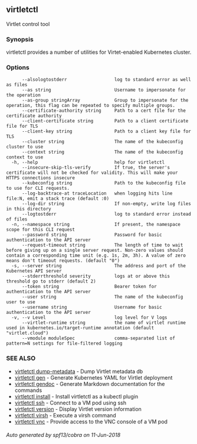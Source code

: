 ## virtletctl

Virtlet control tool

### Synopsis


virtletctl provides a number of utilities for Virtet-enabled
Kubernetes cluster.

### Options

```
      --alsologtostderr                  log to standard error as well as files
      --as string                        Username to impersonate for the operation
      --as-group stringArray             Group to impersonate for the operation, this flag can be repeated to specify multiple groups.
      --certificate-authority string     Path to a cert file for the certificate authority
      --client-certificate string        Path to a client certificate file for TLS
      --client-key string                Path to a client key file for TLS
      --cluster string                   The name of the kubeconfig cluster to use
      --context string                   The name of the kubeconfig context to use
  -h, --help                             help for virtletctl
      --insecure-skip-tls-verify         If true, the server's certificate will not be checked for validity. This will make your HTTPS connections insecure
      --kubeconfig string                Path to the kubeconfig file to use for CLI requests.
      --log-backtrace-at traceLocation   when logging hits line file:N, emit a stack trace (default :0)
      --log-dir string                   If non-empty, write log files in this directory
      --logtostderr                      log to standard error instead of files
  -n, --namespace string                 If present, the namespace scope for this CLI request
      --password string                  Password for basic authentication to the API server
      --request-timeout string           The length of time to wait before giving up on a single server request. Non-zero values should contain a corresponding time unit (e.g. 1s, 2m, 3h). A value of zero means don't timeout requests. (default "0")
  -s, --server string                    The address and port of the Kubernetes API server
      --stderrthreshold severity         logs at or above this threshold go to stderr (default 2)
      --token string                     Bearer token for authentication to the API server
      --user string                      The name of the kubeconfig user to use
      --username string                  Username for basic authentication to the API server
  -v, --v Level                          log level for V logs
      --virtlet-runtime string           the name of virtlet runtime used in kubernetes.io/target-runtime annotation (default "virtlet.cloud")
      --vmodule moduleSpec               comma-separated list of pattern=N settings for file-filtered logging
```

### SEE ALSO

* [virtletctl dump-metadata](virtletctl_dump-metadata.md)	 - Dump Virtlet metadata db
* [virtletctl gen](virtletctl_gen.md)	 - Generate Kubernetes YAML for Virtlet deployment
* [virtletctl gendoc](virtletctl_gendoc.md)	 - Generate Markdown documentation for the commands
* [virtletctl install](virtletctl_install.md)	 - Install virtletctl as a kubectl plugin
* [virtletctl ssh](virtletctl_ssh.md)	 - Connect to a VM pod using ssh
* [virtletctl version](virtletctl_version.md)	 - Display Virtlet version information
* [virtletctl virsh](virtletctl_virsh.md)	 - Execute a virsh command
* [virtletctl vnc](virtletctl_vnc.md)	 - Provide access to the VNC console of a VM pod

###### Auto generated by spf13/cobra on 11-Jun-2018
